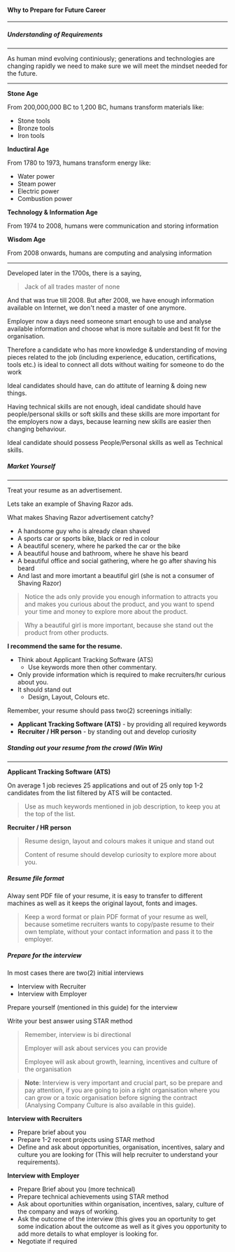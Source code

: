 #### Why to Prepare for Future Career
---

##### Understanding of Requirements
---

As human mind evolving continiously; generations and technologies are changing rapidly 
we need to make sure we will meet the mindset needed for the future.

---
**Stone Age**

From 200,000,000 BC to 1,200 BC, humans transform materials like:
- Stone tools
- Bronze tools
- Iron tools

**Inductiral Age**

From 1780 to 1973, humans transform energy like:
- Water power
- Steam power
- Electric power
- Combustion power

**Technology & Information Age**

From 1974 to 2008, humans were communication and storing information

**Wisdom Age**

From 2008 onwards, humans are computing and analysing information

---

Developed later in the 1700s, there is a saying, 
>Jack of all trades master of none

And that was true till 2008.
But after 2008, we have enough information available on Internet, we don't need a master of one anymore.

Employer now a days need someone smart enough to use and analyse available information and choose what is more suitable and best fit for the organisation.

Therefore a candidate who has more knowledge & understanding of moving pieces related to the job (including experience, education, certifications, tools etc.) 
is ideal to connect all dots without waiting for someone to do the work

Ideal candidates should have, can do attitute of learning & doing new things.

Having technical skills are not enough, ideal candidate should have people/personal skills or soft skills and these skills are more important for the employers now a days, because learning new skills are easier then changing behaviour.

Ideal candidate should possess People/Personal skills as well as Technical skills.

##### Market Yourself
---

Treat your resume as an advertisement.

Lets take an example of Shaving Razor ads.

What makes Shaving Razor advertisement catchy?
- A handsome guy who is already clean shaved 
- A sports car or sports bike, black or red in colour
- A beautiful scenery, where he parked the car or the bike
- A beautiful house and bathroom, where he shave his beard
- A beautiful office and social gathering, where he go after shaving his beard 
- And last and more imortant a beautiful girl (she is not a consumer of Shaving Razor)

>Notice the ads only provide you enough information to attracts you and makes you curious about the product, and you want to spend your time and money to explore more about the product.

>Why a beautiful girl is more important, because she stand out the product from other products.

**I recommend the same for the resume.**

- Think about Applicant Tracking Software (ATS)
  - Use keywords more then other commentary.
- Only provide information which is required to make recruiters/hr curious about you.
- It should stand out 
  - Design, Layout, Colours etc.

Remember, your resume should pass two(2) screenings initially:
- **Applicant Tracking Software (ATS)** - by providing all required keywords
- **Recruiter / HR person** - by standing out and develop curiosity

##### Standing out your resume from the crowd (Win Win)
---
**Applicant Tracking Software (ATS)**

On average 1 job recieves 25 applications and out of 25 only top 1-2 candidates from the list filtered by ATS will be contacted.

> Use as much keywords mentioned in job description, to keep you at the top of the list.

**Recruiter / HR person**

> Resume design, layout and colours makes it unique and stand out
> 
> Content of resume should develop curiosity to explore more about you.

##### Resume file format

Alway sent PDF file of your resume, it is easy to transfer to different machines as well as it keeps the original layout, fonts and images.

>Keep a word format or plain PDF format of your resume as well, because sometime recruiters wants to copy/paste resume to their own template, without your contact information and pass it to the employer.

##### Prepare for the interview
In most cases there are two(2) initial interviews
- Interview with Recruiter 
- Interview with Employer

Prepare yourself (mentioned in this guide) for the interview 

Write your best answer using STAR method

>Remember, interview is bi directional 
>
>Employer will ask about services you can provide
>
>Employee will ask about growth, learning, incentives and culture of the organisation

>**Note**: Interview is very important and crucial part, so be prepare and pay attention, if you are going to join a right organisation where you can grow or a toxic organisation before signing the contract (Analysing Company Culture is also available in this guide). 

**Interview with Recruiters**

- Prepare brief about you
- Prepare 1-2 recent projects using STAR method
- Define and ask about opportunities, organisation, incentives, salary and culture you are looking for (This will help recruiter to understand your requirements).

**Interview with Employer**
- Prepare Brief about you (more technical)
- Prepare technical achievements using STAR method 
- Ask about oportunities within organisation, incentives, salary, culture of the company and ways of working.
- Ask the outcome of the interview (this gives you an oportunity to get some indication about the outcome as well as it gives you opportunity to add more details to what employer is looking for.
- Negotiate if required

